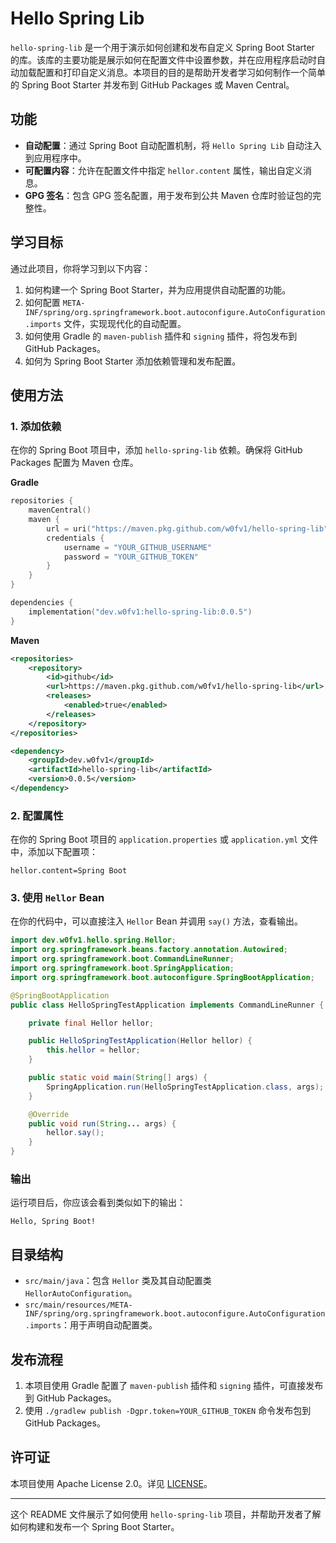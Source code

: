 # Hello Spring Lib

`hello-spring-lib` 是一个用于演示如何创建和发布自定义 Spring Boot Starter 的库。该库的主要功能是展示如何在配置文件中设置参数，并在应用程序启动时自动加载配置和打印自定义消息。本项目的目的是帮助开发者学习如何制作一个简单的 Spring Boot Starter 并发布到 GitHub Packages 或 Maven Central。

## 功能

- **自动配置**：通过 Spring Boot 自动配置机制，将 `Hello Spring Lib` 自动注入到应用程序中。
- **可配置内容**：允许在配置文件中指定 `hellor.content` 属性，输出自定义消息。
- **GPG 签名**：包含 GPG 签名配置，用于发布到公共 Maven 仓库时验证包的完整性。

## 学习目标

通过此项目，你将学习到以下内容：

1. 如何构建一个 Spring Boot Starter，并为应用提供自动配置的功能。
2. 如何配置 `META-INF/spring/org.springframework.boot.autoconfigure.AutoConfiguration.imports` 文件，实现现代化的自动配置。
3. 如何使用 Gradle 的 `maven-publish` 插件和 `signing` 插件，将包发布到 GitHub Packages。
4. 如何为 Spring Boot Starter 添加依赖管理和发布配置。

## 使用方法

### 1. 添加依赖

在你的 Spring Boot 项目中，添加 `hello-spring-lib` 依赖。确保将 GitHub Packages 配置为 Maven 仓库。

**Gradle**

```kotlin
repositories {
    mavenCentral()
    maven {
        url = uri("https://maven.pkg.github.com/w0fv1/hello-spring-lib")
        credentials {
            username = "YOUR_GITHUB_USERNAME"
            password = "YOUR_GITHUB_TOKEN"
        }
    }
}

dependencies {
    implementation("dev.w0fv1:hello-spring-lib:0.0.5")
}
```

**Maven**

```xml
<repositories>
    <repository>
        <id>github</id>
        <url>https://maven.pkg.github.com/w0fv1/hello-spring-lib</url>
        <releases>
            <enabled>true</enabled>
        </releases>
    </repository>
</repositories>

<dependency>
    <groupId>dev.w0fv1</groupId>
    <artifactId>hello-spring-lib</artifactId>
    <version>0.0.5</version>
</dependency>
```

### 2. 配置属性

在你的 Spring Boot 项目的 `application.properties` 或 `application.yml` 文件中，添加以下配置项：

```properties
hellor.content=Spring Boot
```

### 3. 使用 `Hellor` Bean

在你的代码中，可以直接注入 `Hellor` Bean 并调用 `say()` 方法，查看输出。

```java
import dev.w0fv1.hello.spring.Hellor;
import org.springframework.beans.factory.annotation.Autowired;
import org.springframework.boot.CommandLineRunner;
import org.springframework.boot.SpringApplication;
import org.springframework.boot.autoconfigure.SpringBootApplication;

@SpringBootApplication
public class HelloSpringTestApplication implements CommandLineRunner {

    private final Hellor hellor;

    public HelloSpringTestApplication(Hellor hellor) {
        this.hellor = hellor;
    }

    public static void main(String[] args) {
        SpringApplication.run(HelloSpringTestApplication.class, args);
    }

    @Override
    public void run(String... args) {
        hellor.say();
    }
}
```

### 输出

运行项目后，你应该会看到类似如下的输出：

```
Hello, Spring Boot!
```

## 目录结构

- `src/main/java`：包含 `Hellor` 类及其自动配置类 `HellorAutoConfiguration`。
- `src/main/resources/META-INF/spring/org.springframework.boot.autoconfigure.AutoConfiguration.imports`：用于声明自动配置类。

## 发布流程

1. 本项目使用 Gradle 配置了 `maven-publish` 插件和 `signing` 插件，可直接发布到 GitHub Packages。
2. 使用 `./gradlew publish -Dgpr.token=YOUR_GITHUB_TOKEN` 命令发布包到 GitHub Packages。

## 许可证

本项目使用 Apache License 2.0。详见 [LICENSE](http://www.apache.org/licenses/LICENSE-2.0.txt)。

---

这个 README 文件展示了如何使用 `hello-spring-lib` 项目，并帮助开发者了解如何构建和发布一个 Spring Boot Starter。